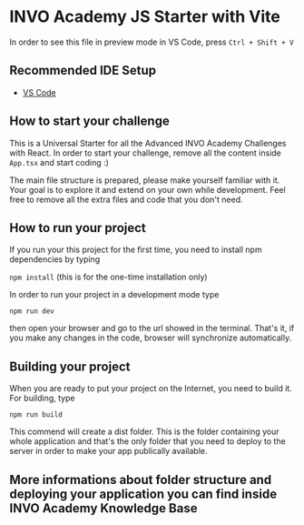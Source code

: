 # INVO Academy JS Starter with Vite

In order to see this file in preview mode in VS Code, press `Ctrl + Shift + V`

## Recommended IDE Setup

- [VS Code](https://code.visualstudio.com/)

## How to start your challenge

This is a Universal Starter for all the Advanced INVO Academy Challenges with React. In order to start your challenge, remove all the content inside `App.tsx` and start coding :)

The main file structure is prepared, please make yourself familiar with it. Your goal is to explore it and extend on your own while development. Feel free to remove all the extra files and code that you don't need.

## How to run your project

If you run your this project for the first time, you need to install npm dependencies by typing

`npm install` (this is for the one-time installation only)

In order to run your project in a development mode type

`npm run dev`

then open your browser and go to the url showed in the terminal. That's it, if you make any changes in the code, browser will synchronize automatically.

## Building your project

When you are ready to put your project on the Internet, you need to build it. For building, type

`npm run build`

This commend will create a dist folder. This is the folder containing your whole application and that's the only folder that you need to deploy to the server in order to make your app publically available.

## More informations about folder structure and deploying your application you can find inside INVO Academy Knowledge Base
